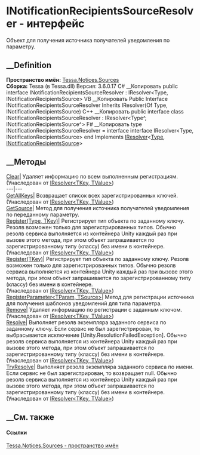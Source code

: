 # INotificationRecipientsSourceResolver - интерфейс
Объект для получения источника получателей уведомления по параметру.
## __Definition
 **Пространство имён:** [Tessa.Notices.Sources](N_Tessa_Notices_Sources.htm)  
 **Сборка:** Tessa (в Tessa.dll) Версия: 3.6.0.17
C# __Копировать
     public interface INotificationRecipientsSourceResolver : IResolver<Type, INotificationRecipientsSource>
VB __Копировать
     Public Interface INotificationRecipientsSourceResolver
    	Inherits IResolver(Of Type, INotificationRecipientsSource)
C++ __Копировать
     public interface class INotificationRecipientsSourceResolver : IResolver<Type^, INotificationRecipientsSource^>
F# __Копировать
     type INotificationRecipientsSourceResolver = 
        interface
            interface IResolver<Type, INotificationRecipientsSource>
        end
Implements
    [IResolver](T_Tessa_Platform_IResolver_2.htm)<[Type](https://learn.microsoft.com/dotnet/api/system.type), [INotificationRecipientsSource](T_Tessa_Notices_Sources_INotificationRecipientsSource.htm)>
##  __Методы
[Clear](M_Tessa_Platform_IResolver_2_Clear.htm)| Удаляет информацию по всем
выполненным регистрациям.  
(Унаследован от [IResolver<TKey, TValue>](T_Tessa_Platform_IResolver_2.htm))  
---|---  
[GetAllKeys](M_Tessa_Platform_IResolver_2_GetAllKeys.htm)| Возвращает список
всех зарегистрированных ключей.  
(Унаследован от [IResolver<TKey, TValue>](T_Tessa_Platform_IResolver_2.htm))  
[GetSource](M_Tessa_Notices_Sources_INotificationRecipientsSourceResolver_GetSource.htm)|
Метод для получения источника получателей уведомления по переданному
параметру.  
[Register(Type, TKey)](M_Tessa_Platform_IResolver_2_Register.htm)|
Регистрирует тип объекта по заданному ключу. Резолв возможен только для
зарегистрированных типов. Обычно резолв сервиса выполняется из контейнера
Unity каждый раз при вызове этого метода, при этом объект запрашивается по
зарегистрированному типу (классу) без имени в контейнере.  
(Унаследован от [IResolver<TKey, TValue>](T_Tessa_Platform_IResolver_2.htm))  
[Register<TConcrete>(TKey)](M_Tessa_Platform_IResolver_2_Register__1.htm)|
Регистрирует тип объекта по заданному ключу. Резолв возможен только для
зарегистрированных типов. Обычно резолв сервиса выполняется из контейнера
Unity каждый раз при вызове этого метода, при этом объект запрашивается по
зарегистрированному типу (классу) без имени в контейнере.  
(Унаследован от [IResolver<TKey, TValue>](T_Tessa_Platform_IResolver_2.htm))  
[RegisterParameter<TParam,
TSource>](M_Tessa_Notices_Sources_INotificationRecipientsSourceResolver_RegisterParameter__2.htm)|
Метод для регистрации источника для получения шаблонов уведомлений для типа
параметра.  
[Remove](M_Tessa_Platform_IResolver_2_Remove.htm)| Удаляет информацию по
регистрации с заданным ключом.  
(Унаследован от [IResolver<TKey, TValue>](T_Tessa_Platform_IResolver_2.htm))  
[Resolve](M_Tessa_Platform_IResolver_2_Resolve.htm)|  Выполняет резолв
экземпляра заданного сервиса по заданному ключу. Если сервис не был
зарегистрирован, то выбрасывается исключение
[Unity.ResolutionFailedException]. Обычно резолв сервиса выполняется из
контейнера Unity каждый раз при вызове этого метода, при этом объект
запрашивается по зарегистрированному типу (классу) без имени в контейнере.  
(Унаследован от [IResolver<TKey, TValue>](T_Tessa_Platform_IResolver_2.htm))  
[TryResolve](M_Tessa_Platform_IResolver_2_TryResolve.htm)|  Выполняет резолв
экземпляра заданного сервиса по имени. Если сервис не был зарегистрирован, то
возвращает null. Обычно резолв сервиса выполняется из контейнера Unity каждый
раз при вызове этого метода, при этом объект запрашивается по
зарегистрированному типу (классу) без имени в контейнере.  
(Унаследован от [IResolver<TKey, TValue>](T_Tessa_Platform_IResolver_2.htm))  
##  __См. также
#### Ссылки
[Tessa.Notices.Sources - пространство имён](N_Tessa_Notices_Sources.htm)
